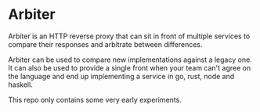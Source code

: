 # Arbiter

Arbiter is an HTTP reverse proxy that can sit in front of multiple services to
compare their responses and arbitrate between differences.

Arbiter can be used to compare new implementations against a legacy one. It can
also be used to provide a single front when your team can't agree on the
language and end up implementing a service in go, rust, node and haskell.

This repo only contains some very early experiments.
